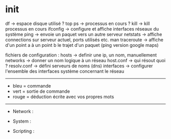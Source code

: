 # init

df -> espace disque utilisé ?
top
ps -> processus en cours ?
kill -> kill processus en cours
ifconfig -> configure et affiche interfaces réseaux du système
ping -> envoie un paquet vers un autre serveur
netstats -> affiche connections sur serveur actuel, ports utilisés etc.
man traceroute -> affiche d'un point a à un point b le trajet d'un paquet (ping version google maps)

fichiers  de configuration :
hosts -> definir une ip, un nom, manuellement
networks -> donner un nom logique à un réseau
host.conf -> qui résout quoi ?
resolv.conf -> défini serveurs de noms (dns)
interfaces -> configurer l'ensemble des interfaces système concernant le réseau

-------------------------------------------------------------------------------------------------------------------------

- bleu = commande
- vert = sortie de commande
- rouge = déduction écrite avec vos propres mots

--------------------------------------------------------------------------------------------------------------------------

- Network :


- System :


- Scripting :
